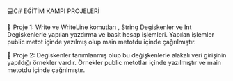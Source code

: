💻C# EĞİTİM KAMPI PROJELERİ

📍 Proje 1: Write ve WriteLine komutları , String Degiskenler ve Int Degiskenlerle yapılan yazdırma ve basit hesap işlemleri. Yapılan işlemler public metot içinde yazılmış olup main metotdu içinde çağrılmıştır.

📍 Proje 2: Degiskenler tanımlanmış olup bu değişkenlerle alakalı veri girişinin yapıldığı örnekler vardır. Örnekler public metotlar içinde yazılmıştır ve main metotdu içinde çağrılmıştır.
